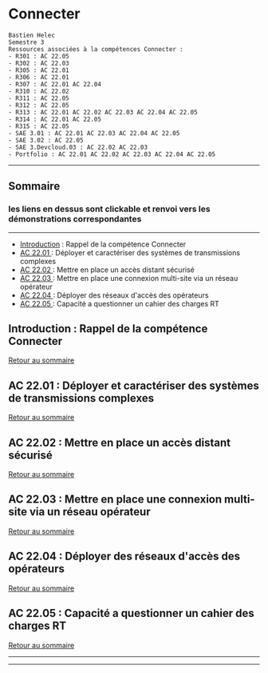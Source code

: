 # Connecter

```
Bastien Helec
Semestre 3
Ressources associées à la compétences Connecter : 
- R301 : AC 22.05
- R302 : AC 22.03
- R305 : AC 22.01
- R306 : AC 22.01
- R307 : AC 22.01 AC 22.04
- R310 : AC 22.02
- R311 : AC 22.05
- R312 : AC 22.05
- R313 : AC 22.01 AC 22.02 AC 22.03 AC 22.04 AC 22.05
- R314 : AC 22.01 AC 22.05
- R315 : AC 22.05
- SAE 3.01 : AC 22.01 AC 22.03 AC 22.04 AC 22.05
- SAE 3.02 : AC 22.05
- SAE 3.Devcloud.03 : AC 22.02 AC 22.03
- Portfolio : AC 22.01 AC 22.02 AC 22.03 AC 22.04 AC 22.05
```

---
## <a id="Sommaire" style="textdecoration:none"></a> Sommaire
### les liens en dessus sont clickable et renvoi vers les démonstrations correspondantes
---
- [Introduction](#Introduction) : Rappel de la compétence Connecter
-  [AC 22.01 ](#Ac_22.01) : Déployer et caractériser des systèmes de transmissions complexes 
- [AC 22.02 ](#Ac_22.02) : Mettre en place un accès distant sécurisé
- [AC 22.03 ](#Ac_22.03) : Mettre en place une connexion multi-site via un réseau opérateur 
- [AC 22.04 ](#Ac_22.04) : Déployer des réseaux d'accès des opérateurs
- [AC 22.05 ](#Ac_22.05) : Capacité a questionner un cahier des charges RT 

<!-- page break html -->
<div style="page-break-after: always;"></div>

## <a id="Introduction" style="textdecoration:none;"> </a>  Introduction : Rappel de la compétence Connecter
[Retour au sommaire](#Sommaire)



<!-- page break html -->
<div style="page-break-after: always;"></div>

## <a id="Ac_22.01" style="textdecoration:none;"> </a>  AC 22.01 : Déployer et caractériser des systèmes de transmissions complexes
[Retour au sommaire](#Sommaire)

<!-- page break html -->
<div style="page-break-after: always;"></div>

## <a id="Ac_22.02" style="textdecoration:none;"> </a>  AC 22.02 : Mettre en place un accès distant sécurisé
[Retour au sommaire](#Sommaire)

<!-- page break html -->
<div style="page-break-after: always;"></div>

## <a id="Ac_22.03" style="textdecoration:none;"> </a>  AC 22.03 : Mettre en place une connexion multi-site via un réseau opérateur
[Retour au sommaire](#Sommaire)

<!-- page break html -->
<div style="page-break-after: always;"></div>

## <a id="Ac_22.04" style="textdecoration:none;"> </a>  AC 22.04 : Déployer des réseaux d'accès des opérateurs
[Retour au sommaire](#Sommaire)

<!-- page break html -->
<div style="page-break-after: always;"></div>

## <a id="Ac_22.05" style="textdecoration:none;"> </a>  AC 22.05 : Capacité a questionner un cahier des charges RT
[Retour au sommaire](#Sommaire)



---
<script>
// JavaScript code to insert current date and time into footer
var currentDateTime = new Date().toLocaleString();
document.write("<footer>" + currentDateTime + " &copy Helec Bastien. All Rights Reserved.</footer>");
</script>

---

